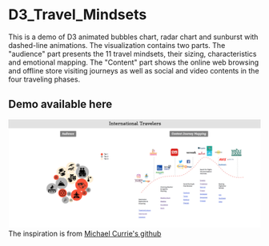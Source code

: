 # D3_Travel_Mindsets
This is a demo of D3 animated bubbles chart, radar chart and sunburst with dashed-line animations. 
The visualization contains two parts. The "audience" part presents the 11 travel mindsets, their sizing, characteristics and emotional mapping. The "Content" part shows the online web browsing and offline store visiting journeys as well as social and video contents in the four traveling phases. 

## Demo available here
[![Demo](D3.png)](http://bbdo-mktingscience-dev.s3-website-us-east-1.amazonaws.com/Visa_Audience_Pathing/intro.html)
The inspiration is from [Michael Currie's github](https://github.com/MichaelCurrie/bubble_chart)
